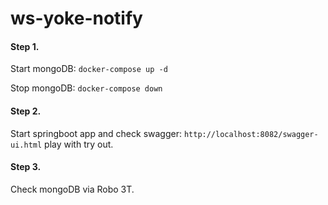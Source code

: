 # ws-yoke-notify

#### Step 1.
Start mongoDB: `docker-compose up -d`

Stop mongoDB: `docker-compose down`

#### Step 2.
Start springboot app and check swagger:
`http://localhost:8082/swagger-ui.html`
play with try out.

#### Step 3.
Check mongoDB via Robo 3T.
